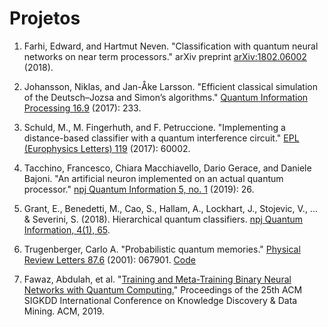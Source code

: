 # Projetos

1. Farhi, Edward, and Hartmut Neven. "Classification with quantum neural networks on near term processors." arXiv preprint [arXiv:1802.06002](https://arxiv.org/pdf/1802.06002.pdf) (2018).

2. Johansson, Niklas, and Jan-Åke Larsson. "Efficient classical simulation of the Deutsch–Jozsa and Simon’s algorithms." [Quantum Information Processing 16.9](https://link.springer.com/article/10.1007/s11128-017-1679-7) (2017): 233.

3. Schuld, M., M. Fingerhuth, and F. Petruccione. "Implementing a distance-based classifier with a quantum interference circuit." [EPL (Europhysics Letters) 119](https://iopscience.iop.org/article/10.1209/0295-5075/119/60002/pdf) (2017): 60002.

4. Tacchino, Francesco, Chiara Macchiavello, Dario Gerace, and Daniele Bajoni. "An artificial neuron implemented on an actual quantum processor." [npj Quantum Information 5, no. 1](https://www.nature.com/articles/s41534-019-0140-4) (2019): 26.

5. Grant, E., Benedetti, M., Cao, S., Hallam, A., Lockhart, J., Stojevic, V., ... & Severini, S. (2018). Hierarchical quantum classifiers. [npj Quantum Information, 4(1), 65](https://www.nature.com/articles/s41534-018-0116-9).

6. Trugenberger, Carlo A. "Probabilistic quantum memories." [Physical Review Letters 87.6](https://journals.aps.org/prl/abstract/10.1103/PhysRevLett.87.067901) (2001): 067901. [Code](projetos/pqm.py)

7. Fawaz, Abdulah, et al. "[Training and Meta-Training Binary Neural Networks with Quantum Computing.](http://delivery.acm.org/10.1145/3340000/3330953/p1674-fawaz.pdf?ip=150.161.2.202&id=3330953&acc=OPENTOC&key=344E943C9DC262BB%2ECE287F0A0786CB60%2E4D4702B0C3E38B35%2E9F04A3A78F7D3B8D&__acm__=1569499170_a1ae74a4aa5ab480f436c17769db026f)" Proceedings of the 25th ACM SIGKDD International Conference on Knowledge Discovery & Data Mining. ACM, 2019.
